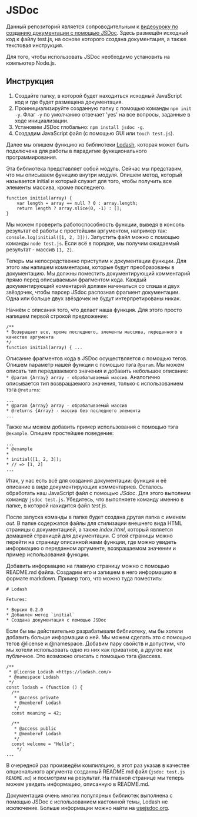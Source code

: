 # JSDoc

Данный репозиторий является сопроводительным к [видеоуроку по созданию документации с помощью JSDoc](https://www.youtube.com/watch?v=fDhpBp1DZbE). Здесь размещён исходный код к файлу test.js, на основе которого создана документация, а также текстовая инструкция.

Для того, чтобы использовать JSDoc необходимо установить на компьютер Node.js. 

## Инструкция

1. Создайте папку, в которой будет находиться исходный JavaScript код и где будет размещена документация.
2. Проинициализируйте созданную папку с помощью команды `npm init -y`. Флаг `-y` по умолчанию отвечает 'yes' на все вопросы, заданные в ходе инициализации.
3. Установим JSDoc глобально: `npm install jsdoc -g`.
4. Создадим JavaScript файл (с помощью GUI или `touch test.js`).

Далее мы опишем функцию из библиотеки [Lodash](https://lodash.com/), которая может быть подключена для работы в парадигме функционального программирования.

Эта библиотека представляет собой модуль. Сейчас мы представим, что мы описываем функцию внутри модуля. Опишем метод, который называется initial и который служит для того, чтобы получить все элементы массива, кроме последнего.

```
function initial(array) {
	var length = array == null ? 0 : array.length;
	return length ? array.slice(0, -1) : [];
}
```

Мы можем проверить работоспособность функции, выведя в консоль результат её работы с простейшим аргументом, например так: `console.log(initial([1, 2, 3]))`. Запустить файл можно с помощью команды `node test.js`. Если всё в порядке, мы получим ожидаемый результат - массив `[1, 2]`.

Теперь мы непосредственно приступим к документации функции. Для этого мы напишем комментарии, которые будут преобразованы в документацию.
Мы должны поместить документирующий комментарий прямо перед описываемым фрагментом кода.
Каждый документирующий коментарий должен начинаться со слэша и двух звёздочек, чтобы парсер JSdoc распознал фрагмент документации. Одна или больше двух звёздочек не будут интерпретированы никак.

Начнём с описания того, что делает наша функция. Для этого просто напишем первой строкой предложение:

```
/**
* Возвращает все, кроме последнего, элементы массива, переданного в качестве аргумента
*/
function initial(array) { ...
```

Описание фрагментов кода в JSDoc осуществляется с помощью тегов. Опишем параметр нашей функции с помощью тэга `@param`. Мы можем описать тип передаваемого значения и добавить небольшое описание: `* @param {Array} array - обрабатываемый массив`. Аналогично описывается тип возвращаемого значения, только с использованием тэга `@returns`:

```
...
* @param {Array} array - обрабатываемый массив
* @returns {Array} - массив без последнего элемента
...
```

Также мы можем добавить пример использования с помощью тэга `@example`. Опишем простейшее поведение:

```
... 
* @example
*
* initial([1, 2, 3]);
* // => [1, 2]
...
```

Итак, у нас есть всё для создания документации: функция и её описание в виде документирующих комментариев. Осталось обработать наш JavaScript файл с помощью *JSdoc*. Для этого выполним команду `jsdoc test.js`. Убедитесь, что выполняете команду именно в папке, в которой нахидится файл *test.js*.

После запуска команды в папке будет создана другая папка с именем *out*. В папке содержатся файлы для стилизации внешнего вида HTML страницы с документацией, а также *index.html*, который является домашней страницей для документации. С этой страницы можно перейти на страницу описанной нами функции, где можно увидеть информацию о переданном аргументе, возвращаемом значении и пример использования функции.

Добавить информацию на главную страницу можно с помощью README.md файла. Создадим его и запишем в него информацию в формате markdown. Пример того, что можно туда поместить:

```
# Lodash

Fetures:

* Версия 0.2.0
* Добавлен метод `initial`
* Создана документация с помощью JSDoc
```

Если бы мы действительно разрабатывали библиотеку, мы бы хотели добавить больше информации о ней. Мы можем сделать это с помощью тегов @license и @namespace. Добавим пару свойств и допустим, что мы хотели использовать одно из них как приватное, а другое как публичное. Это возможно описать с помощью тэга @access.

```
/**
 * @license Lodash <https://lodash.com/>
 * @namespace Lodash
 */
const lodash = (function () {
  /**
   * @access private
   * @memberof Lodash
   */
  const meaning = 42;

  /**
   * @access public
   * @memberof Lodash
   */
  const welcome = "Hello";
	*/
...	
```

В очередной раз произведём компиляцию, в этот раз указав в качестве опционального аргумента созданный README.md файл (`jsdoc test.js README.md`) и посмотрим на результат. На главной странице мы теперь можем увидеть информацию, описанную в README.md. 

Документация очень многих популярных библиотек выполнена с помощью JSDoc с использованием кастомной темы, Lodash не исключение. Больше информации можно найти на [usejsdoc.org](http://usejsdoc.org/).